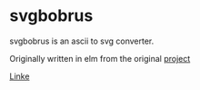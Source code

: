 # svgbobrus
svgbobrus is an ascii to svg converter.

Originally written in elm from the original [project](https://github.com/ivanceras/svgbob)

[Linke](https://ivanceras.github.io/svgbobrus/)
